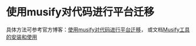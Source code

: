 # 使用musify对代码进行平台迁移
具体方法可参考官方博客：[使用musify对代码进行平台迁移](https://blog.mthreads.com/blog/musa/2024-05-28-%E4%BD%BF%E7%94%A8musify%E5%AF%B9%E4%BB%A3%E7%A0%81%E8%BF%9B%E8%A1%8C%E5%B9%B3%E5%8F%B0%E8%BF%81%E7%A7%BB/)，
或文档[Musify工具的安装和使用](https://musa-ai-dc.readthedocs.io/zh-cn/latest/musify/musify_doc.html)